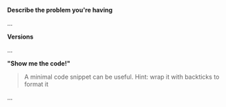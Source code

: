 **Describe the problem you're having**

…

**Versions**

…

**"Show me the code!"**
> A minimal code snippet can be useful.
> Hint: wrap it with backticks to format it

…